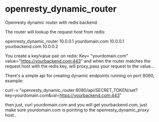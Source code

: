 openresty_dynamic_router
========================

Openresty dynamic router with redis backend.

The router will lookup the request host from redis:

  openresty_dynamic_router 10.0.0.1
  yourdomain.com           10.0.0.1
  yourbackend.com       10.0.0.2

You create a key/value pair on redis: Key= "yourdomain.com" value="https://yourbackend.com:443" and when the router 
matches the request host with the redis key, will proxy_pass your request to the value... 

There's a simple api for creating dynamic endpoints running on port 8080, example:

curl -v "openresty_dynamic_router:8080/api/SECRET_TOKEN/set?key=yourdomain.com&val=https://yourbackend.com:443"

then just, curl yourdomain.com and you will get yourbackend.com, just make sure yourdomain.com is pointing to the openresty_dynamic_proxy host..
